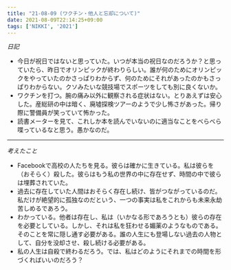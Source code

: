 ```yaml
---
title: "21-08-09 (ワクチン・他人と忘却について)"
date: 2021-08-09T22:14:25+09:00
tags: ['NIKKI', '2021']
---
```

*日記*
- 今日が祝日ではないと思っていた。いつが本当の祝日なのだろうか？と思っていたら、昨日でオリンピックが終わりらしい。誰が何のためにオリンピックをやっていたのかさっぱりわからず、何のためにそれがあったのかもさっぱりわからない。クソみたいな競技場でスポーツをしても別に良くないか。
- ワクチンを打つ。腕の痛み以外に観察される症状はない。とりあえずは安心した。産総研の中は暗く、廃墟探検ツアーのようで少し怖さがあった。帰り際に警備員が笑っていて怖かった。
- 読書メーターを見て、これしか本を読んでいないのに適当なことをべらべら喋っているなと思う。愚かなのだ。
---
*考えたこと*
- Facebookで高校の人たちを見る。彼らは確かに生きている。私は彼らを（おそらく）殺した。彼らはもう私の世界の中に存在せず、時間の中で彼らは埋葬されていた。
- 過去に存在していた人間はおそらく存在し続け、皆がつながっているのだ。私だけが絶望的に孤独なのだという、一つの事実は私をこれからも未来永劫苦しめるであろう。
- わかっている。他者は存在し、私は（いかなる形であろうとも）彼らの存在を必要としている。しかし、それは私を狂わせる媚薬のようなものである。そのことを常に隠し通す必要がある。誰の人生にも登場しない過去の人物として、自分を没却させ、殺し続ける必要がある。
- 私の人生は自殺で終わるだろう。では、私はどのようにそれまでの時間を形づくればいいのだろう？

